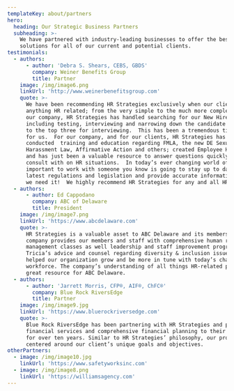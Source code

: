 ```yaml
---
templateKey: about/partners
hero:
  heading: Our Strategic Business Partners
  subheading: >-
    We have partnered with industry-leading businesses to offer the best
    solutions for all of our current and potential clients.
testimonials:
  - authors:
      - author: 'Debra S. Shears, CEBS, GBDS'
        company: Weiner Benefits Group
        title: Partner
    image: /img/image6.png
    linkUrl: 'http://www.weinerbenefitsgroup.com'
    quote: >-
      We have been recommending HR Strategies exclusively when our clients need
      anything HR related; from the very simple to the much more complex!  For
      our company, HR Strategies has handled searching for our New Hires,
      including testing, interviewing and narrowing down the candidate selection
      to the top three for interviewing.  This has been a tremendous time saver
      for us.  For our company, and for our clients, HR Strategies has
      conducted  training and education regarding FMLA, the new DE Sexual
      Harassment Law, Affirmative Action and others; created Employee Handbooks,
      and has just been a valuable resource to answer questions quickly or
      consult with on HR situations.  In today’s ever changing world of HR, it’s
      important to work with someone you know is going to stay up to date on the
      latest regulations and legislation and provide accurate information when
      we need it!  We highly recommend HR Strategies for any and all HR needs!
  - authors:
      - author: Ed Cappodano
        company: ABC of Delaware
        title: President
    image: /img/image7.png
    linkUrl: 'https://www.abcdelaware.com'
    quote: >-
      HR Strategies is a valuable asset to ABC Delaware and its members.  The
      company provides our members and staff with comprehensive human resource
      management classes as well leadership and staff improvement programs. 
      Tricia’s advice and counsel regarding diversity & inclusion issues have
      helped our organization grow and be more in tune with today’s changing
      workforce. The company’s understanding of all things HR-related provides a
      great resource for ABC Delaware.
  - authors:
      - author: 'Jarrett Morris, CFP®, AIF®, ChFC®'
        company: Blue Rock RiversEdge
        title: Partner
    image: /img/image9.jpg
    linkUrl: 'https://www.bluerockriversedge.com'
    quote: >-
      Blue Rock RiversEdge has been partnering with HR Strategies and providing
      financial services and comprehensive financial planning to their clients
      for over ten years. Similar to HR Strategies’ philosophy, our process is
      centered around our client’s unique goals and objectives.
otherPartners:
  - image: /img/image10.jpg
    linkUrl: 'https://www.safetyworksinc.com'
  - image: /img/image8.png
    linkUrl: 'https://williamsagency.com'
---
```


